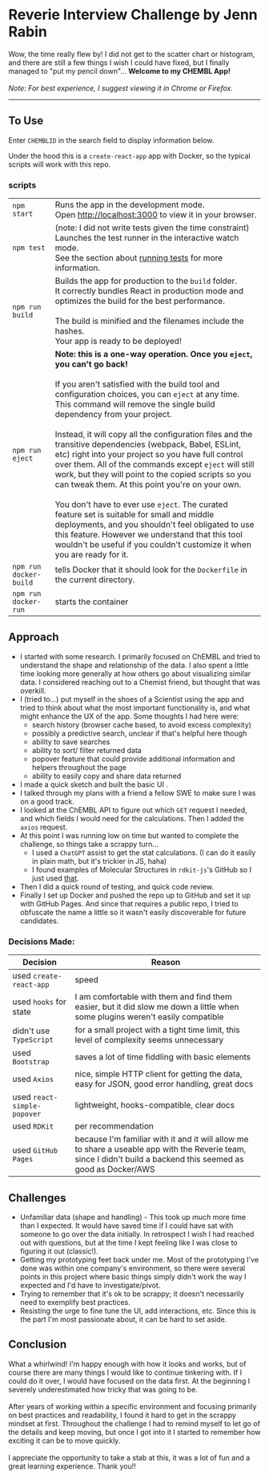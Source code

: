# Reverie Interview Challenge by Jenn Rabin

Wow, the time really flew by! I did not get to the scatter chart or histogram, and there are still a few things I wish I could have fixed, but I finally managed to "put my pencil down"... **Welcome to my CHEMBL App!**<br />
<br />
_Note: For best experience, I suggest viewing it in Chrome or Firefox._
<hr />

## To Use
Enter `CHEMBLID` in the search field to display information below. 

Under the hood this is a `create-react-app` app with Docker, so the typical scripts will work with this repo.

### scripts
 | | |
 |---|---|
 | `npm start` | Runs the app in the development mode. <br /> Open [http://localhost:3000](http://localhost:3000) to view it in your browser. |
 | `npm test` |  (note: I did not write tests given the time constraint) <br /> Launches the test runner in the interactive watch mode. <br /> See the section about [running tests](https://facebook.github.io/create-react-app/docs/running-tests) for more information. |
 | `npm run build` | Builds the app for production to the `build` folder. <br /> It correctly bundles React in production mode and optimizes the build for the best performance. <br /><br /> The build is minified and the filenames include the hashes. <br />Your app is ready to be deployed! |
 | `npm run eject` | **Note: this is a one-way operation. Once you `eject`, you can't go back!** <br /> <br />If you aren't satisfied with the build tool and configuration choices, you can `eject` at any time. This command will remove the single build dependency from your project. <br /><br /> Instead, it will copy all the configuration files and the transitive dependencies (webpack, Babel, ESLint, etc) right into your project so you have full control over them. All of the commands except `eject` will still work, but they will point to the copied scripts so you can tweak them. At this point you're on your own. <br /><br /> You don't have to ever use `eject`. The curated feature set is suitable for small and middle deployments, and you shouldn't feel obligated to use this feature. However we understand that this tool wouldn't be useful if you couldn't customize it when you are ready for it. |
 | `npm run docker-build` | tells Docker that it should look for the `Dockerfile` in the current directory. |
 | `npm run docker-run` | starts the container |


## Approach
- I started with some research. I primarily focused on ChEMBL and tried to understand the shape and relationship of the data. I also spent a little time looking more generally at how others go about visualizing similar data. I considered reaching out to a Chemist friend, but thought that was overkill.
- I (tried to...) put myself in the shoes of a Scientist using the app and tried to think about what the most important functionality is, and what might enhance the UX of the app. Some thoughts I had here were:
  - search history (browser cache based, to avoid excess complexity)
  - possibly a predictive search, unclear if that's helpful here though
  - ability to save searches
  - ability to sort/ filter returned data
  - popover feature that could provide additional information and helpers throughout the page
  - ability to easily copy and share data returned
- I made a quick sketch and built the basic UI .
- I talked through my plans with a friend a fellow SWE to make sure I was on a good track.
- I looked at the ChEMBL API to figure out which `GET` request I needed, and which fields I would need for the calculations. Then I added the `axios` request. 
- At this point I was running low on time but wanted to complete the challenge, so things take a scrappy turn...
  - I used a `ChatGPT` assist to get the stat calculations. (I can do it easily in plain math, but it's trickier in JS, haha)
  - I found examples of Molecular Structures in `rdkit-js`'s GitHub so I just used [that](https://github.com/rdkit/rdkit-js/blob/master/examples/react/src/components/MoleculeStructure/MoleculeStructure.js).
- Then I did a quick round of testing, and quick code review. 
- Finally I set up Docker and pushed the repo up to GitHub and set it up with GitHub Pages. And since that requires a public repo, I tried to obfuscate the name a little so it wasn't easily discoverable for future candidates.


### Decisions Made:
| Decision                    | Reason        |
| ---                         | ---           |
| used `create-react-app`     | speed         |
| used `hooks` for state      | I am comfortable with them and find them easier, but it did slow me down a little when some plugins weren't easily compatible |
| didn't use `TypeScript`     | for a small project with a tight time limit, this level of complexity seems unnecessary |
| used `Bootstrap`            | saves a lot of time fiddling with basic elements |
| used `Axios`                | nice, simple HTTP client for getting the data, easy for JSON, good error handling, great docs |
| used `react-simple-popover` | lightweight, hooks-compatible, clear docs |
| used `RDKit`                | per recommendation
| used `GitHub Pages` | because I'm familiar with it and it will allow me to share a useable app with the Reverie team, since I didn't build a backend this seemed as good as Docker/AWS |



## Challenges
- Unfamiliar data (shape and handling) - This took up *much* more time than I expected. It would have saved time if I could have sat with someone to go over the data initially. In retrospect I wish I had reached out with questions, but at the time I kept feeling like I was close to figuring it out (classic!).
- Getting my prototyping feet back under me. Most of the prototyping I've done was within one company's environment, so there were several points in this project where basic things simply didn't work the way I expected and I'd have to investigate/pivot.
- Trying to remember that it's ok to be scrappy; it doesn't necessarily need to exemplify best practices. 
- Resisting the urge to fine tune the UI, add interactions, etc. Since this is the part I'm most passionate about, it can be hard to set aside.

## Conclusion
What a whirlwind! I'm happy enough with how it looks and works, but of course there are many things I would like to continue tinkering with. If I could do it over, I would have focused on the data first. At the beginning I severely underestimated how tricky that was going to be. 
<br /> <br />
After years of working within a specific environment and focusing primarily on best practices and readability, I found it hard to get in the scrappy mindset at first. Throughout the challenge I had to remind myself to let go of the details and keep moving, but once I got into it I started to remember how exciting it can be to move quickly.
<br /> <br />
I appreciate the opportunity to take a stab at this, it was a lot of fun and a great learning experience. Thank you!!

